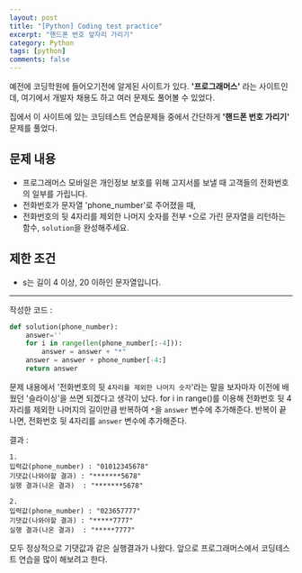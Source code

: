 ```yaml
---
layout: post
title: "[Python] Coding test practice"
excerpt: "핸드폰 번호 앞자리 가리기"
category: Python
tags: [python]
comments: false
---
```

예전에 코딩학원에 들어오기전에 알게된 사이트가 있다.
**'프로그래머스'** 라는 사이트인데, 여기에서 개발자 채용도 하고 여러 문제도 풀어볼 수 있었다.

집에서 이 사이트에 있는 코딩테스트 연습문제들 중에서 간단하게 **'핸드폰 번호 가리기'** 문제를 풀었다.

## 문제 내용

* 프로그래머스 모바일은 개인정보 보호를 위해 고지서를 보낼 때 고객들의 전화번호의 일부를 가립니다.
* 전화번호가 문자열 'phone_number'로 주어졌을 때, 
* 전화번호의 뒷 4자리를 제외한 나머지 숫자를 전부 `*`으로 가린 문자열을 리턴하는 함수, `solution`을 완성해주세요.

## 제한 조건

* s는 길이 4 이상, 20 이하인 문자열입니다.

- - -

작성한 코드 :
```py
def solution(phone_number):
    answer=''
    for i in range(len(phone_number[:-4])):
        answer = answer + "*"
    answer = answer + phone_number[-4:] 
    return answer
```

문제 내용에서 '전화번호의 뒷 `4자리를 제외한 나머지 숫자`'라는 말을 보자마자 이전에 배웠던 '슬라이싱'을 쓰면 되겠다고 생각이 났다.
for i in range()를 이용해 전화번호 뒷 4자리를 제외한 나머지의 길이만큼 반복하여 `*`을 `answer` 변수에 추가해준다.
반복이 끝나면, 전화번호 뒷 4자리를 `answer` 변수에 추가해준다.

결과 :
```
1.
입력값(phone_number) : "01012345678"
기댓값(나와야할 결과) : "*******5678"
실행 결과(나온 결과)  : "*******5678"

2. 
입력값(phone_number) : "023657777"
기댓값(나와야할 결과) : "*****7777"
실행 결과(나온 결과)  : "*****7777"
```

모두 정상적으로 기댓값과 같은 실행결과가 나왔다.
앞으로 프로그래머스에서 코딩테스트 연습을 많이 해보려고 한다.

